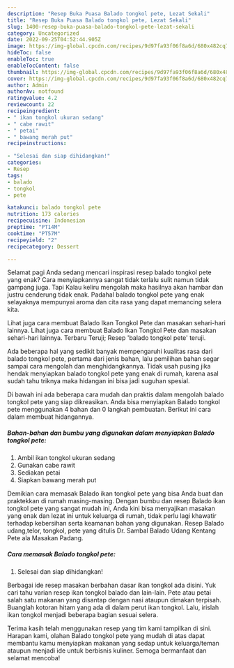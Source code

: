 ```yaml
---
description: "Resep Buka Puasa Balado tongkol pete, Lezat Sekali"
title: "Resep Buka Puasa Balado tongkol pete, Lezat Sekali"
slug: 1400-resep-buka-puasa-balado-tongkol-pete-lezat-sekali
category: Uncategorized
date: 2022-09-25T04:52:44.905Z
image: https://img-global.cpcdn.com/recipes/9d97fa93f06f8a6d/680x482cq70/balado-tongkol-pete-foto-resep-utama.jpg
hideToc: false
enableToc: true
enableTocContent: false
thumbnail: https://img-global.cpcdn.com/recipes/9d97fa93f06f8a6d/680x482cq70/balado-tongkol-pete-foto-resep-utama.jpg
cover: https://img-global.cpcdn.com/recipes/9d97fa93f06f8a6d/680x482cq70/balado-tongkol-pete-foto-resep-utama.jpg
author: Admin
authorAv: notfound
ratingvalue: 4.2
reviewcount: 22
recipeingredient:
- " ikan tongkol ukuran sedang"
- " cabe rawit"
- " petai"
- " bawang merah put"
recipeinstructions:

- "Selesai dan siap dihidangkan!"
categories:
- Resep
tags:
- balado
- tongkol
- pete

katakunci: balado tongkol pete 
nutrition: 173 calories
recipecuisine: Indonesian
preptime: "PT14M"
cooktime: "PT57M"
recipeyield: "2"
recipecategory: Dessert

---
```



Selamat pagi Anda sedang mencari inspirasi resep balado tongkol pete yang enak? Cara menyiapkannya sangat tidak terlalu sulit namun tidak gampang juga. Tapi Kalau keliru mengolah maka hasilnya akan hambar dan justru cenderung tidak enak. Padahal balado tongkol pete yang enak selayaknya mempunyai aroma dan cita rasa yang dapat memancing selera kita.


Lihat juga cara membuat Balado Ikan Tongkol Pete dan masakan sehari-hari lainnya. Lihat juga cara membuat Balado Ikan Tongkol Pete dan masakan sehari-hari lainnya. Terbaru Teruji; Resep &#39;balado tongkol pete&#39; teruji.

Ada beberapa hal yang sedikit banyak mempengaruhi kualitas rasa dari balado tongkol pete, pertama dari jenis bahan, lalu pemilihan bahan segar sampai cara mengolah dan menghidangkannya. Tidak usah pusing jika hendak menyiapkan balado tongkol pete yang enak di rumah, karena asal sudah tahu triknya maka hidangan ini bisa jadi suguhan spesial.


Di bawah ini ada beberapa cara mudah dan praktis dalam mengolah balado tongkol pete yang siap dikreasikan. Anda bisa menyiapkan Balado tongkol pete menggunakan 4 bahan dan 0 langkah pembuatan. Berikut ini cara dalam membuat hidangannya.

<!--inarticleads1-->

##### Bahan-bahan dan bumbu yang digunakan dalam menyiapkan Balado tongkol pete:

1. Ambil  ikan tongkol ukuran sedang
1. Gunakan  cabe rawit
1. Sediakan  petai
1. Siapkan  bawang merah put


Demikian cara memasak Balado ikan tongkol pete yang bisa Anda buat dan praktekkan di rumah masing-masing. Dengan bumbu dan resep Balado ikan tongkol pete yang sangat mudah ini, Anda kini bisa menyajikan masakan yang enak dan lezat ini untuk keluarga di rumah, tidak perlu lagi khawatir terhadap kebersihan serta keamanan bahan yang digunakan. Resep Balado udang,telor, tongkol, pete yang ditulis Dr. Sambal Balado Udang Kentang Pete ala Masakan Padang. 

<!--inarticleads2-->

##### Cara memasak Balado tongkol pete:


1. Selesai dan siap dihidangkan!

Berbagai ide resep masakan berbahan dasar ikan tongkol ada disini. Yuk cari tahu varian resep ikan tongkol balado dan lain-lain. Pete atau petai salah satu makanan yang disantap dengan nasi ataupun dimakan terpisah. Buanglah kotoran hitam yang ada di dalam perut ikan tongkol. Lalu, irislah ikan tongkol menjadi beberapa bagian sesuai selera. 

Terima kasih telah menggunakan resep yang tim kami tampilkan di sini. Harapan kami, olahan Balado tongkol pete yang mudah di atas dapat membantu kamu menyiapkan makanan yang sedap untuk keluarga/teman ataupun menjadi ide untuk berbisnis kuliner. Semoga bermanfaat dan selamat mencoba!
